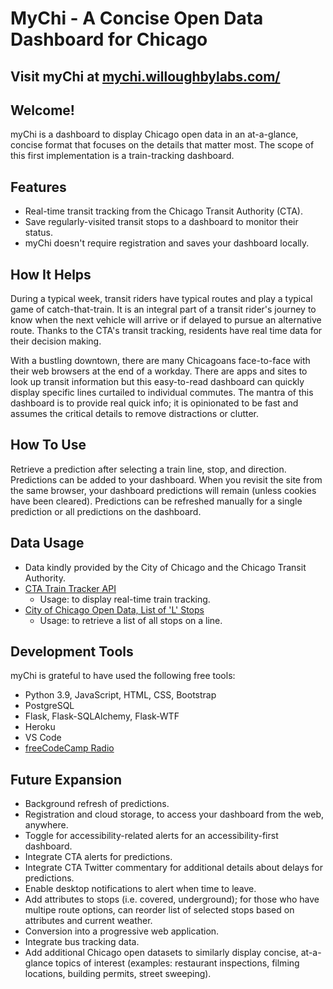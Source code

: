 # MyChi - A Concise Open Data Dashboard for Chicago

## Visit myChi at [mychi.willoughbylabs.com/](http://mychi.willoughbylabs.com/)

## Welcome!
myChi is a dashboard to display Chicago open data in an at-a-glance, concise format that focuses on the details that matter most. The scope of this first implementation is a train-tracking dashboard. 

## Features
- Real-time transit tracking from the Chicago Transit Authority (CTA).
- Save regularly-visited transit stops to a dashboard to monitor their status. 
- myChi doesn't require registration and saves your dashboard locally.

## How It Helps
During a typical week, transit riders have typical routes and play a typical game of catch-that-train. It is an integral part of a transit rider's journey to know when the next vehicle will arrive or if delayed to pursue an alternative route. Thanks to the CTA's transit tracking, residents have real time data for their decision making. 

With a bustling downtown, there are many Chicagoans face-to-face with their web browsers at the end of a workday. There are apps and sites to look up transit information but this easy-to-read dashboard can quickly display specific lines curtailed to individual commutes. The mantra of this dashboard is to provide real quick info; it is opinionated to be fast and assumes the critical details to remove distractions or clutter. 

## How To Use
Retrieve a prediction after selecting a train line, stop, and direction. Predictions can be added to your dashboard. When you revisit the site from the same browser, your dashboard predictions will remain (unless cookies have been cleared). Predictions can be refreshed manually for a single prediction or all predictions on the dashboard.

## Data Usage
- Data kindly provided by the City of Chicago and the Chicago Transit Authority.
- [CTA Train Tracker API](https://www.transitchicago.com/developers/traintracker/)
    - Usage: to display real-time train tracking. 
- [City of Chicago Open Data, List of 'L' Stops](https://dev.socrata.com/foundry/data.cityofchicago.org/8pix-ypme)
    - Usage: to retrieve a list of all stops on a line. 

## Development Tools
myChi is grateful to have used the following free tools:
- Python 3.9, JavaScript, HTML, CSS, Bootstrap
- PostgreSQL
- Flask, Flask-SQLAlchemy, Flask-WTF
- Heroku
- VS Code
- [freeCodeCamp Radio](https://coderadio.freecodecamp.org/)
    
## Future Expansion
- Background refresh of predictions. 
- Registration and cloud storage, to access your dashboard from the web, anywhere. 
- Toggle for accessibility-related alerts for an accessibility-first dashboard. 
- Integrate CTA alerts for predictions. 
- Integrate CTA Twitter commentary for additional details about delays for predictions.
- Enable desktop notifications to alert when time to leave.
- Add attributes to stops (i.e. covered, underground); for those who have multipe route options, can reorder list of selected stops based on attributes and current weather. 
- Conversion into a progressive web application.
- Integrate bus tracking data.
- Add additional Chicago open datasets to similarly display concise, at-a-glance topics of interest (examples: restaurant inspections, filming locations, building permits, street sweeping).
